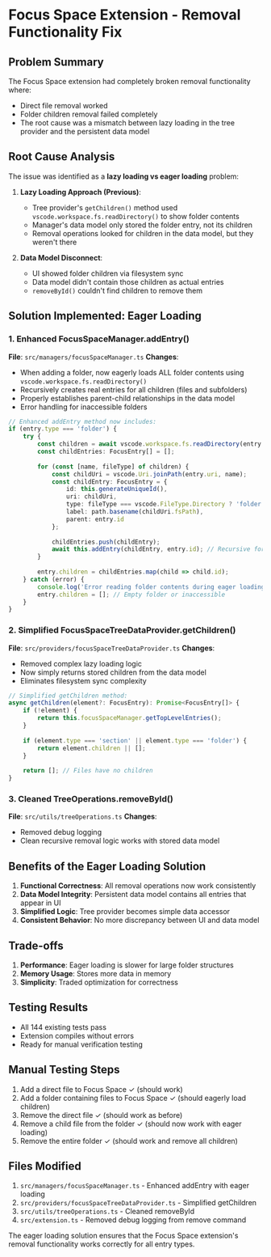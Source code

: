 # Focus Space Extension - Removal Functionality Fix

## Problem Summary
The Focus Space extension had completely broken removal functionality where:
- Direct file removal worked
- Folder children removal failed completely 
- The root cause was a mismatch between lazy loading in the tree provider and the persistent data model

## Root Cause Analysis
The issue was identified as a **lazy loading vs eager loading** problem:

1. **Lazy Loading Approach (Previous)**: 
   - Tree provider's `getChildren()` method used `vscode.workspace.fs.readDirectory()` to show folder contents
   - Manager's data model only stored the folder entry, not its children
   - Removal operations looked for children in the data model, but they weren't there

2. **Data Model Disconnect**:
   - UI showed folder children via filesystem sync
   - Data model didn't contain those children as actual entries
   - `removeById()` couldn't find children to remove them

## Solution Implemented: Eager Loading

### 1. Enhanced FocusSpaceManager.addEntry()
**File**: `src/managers/focusSpaceManager.ts`
**Changes**:
- When adding a folder, now eagerly loads ALL folder contents using `vscode.workspace.fs.readDirectory()`
- Recursively creates real entries for all children (files and subfolders)
- Properly establishes parent-child relationships in the data model
- Error handling for inaccessible folders

```typescript
// Enhanced addEntry method now includes:
if (entry.type === 'folder') {
    try {
        const children = await vscode.workspace.fs.readDirectory(entry.uri);
        const childEntries: FocusEntry[] = [];
        
        for (const [name, fileType] of children) {
            const childUri = vscode.Uri.joinPath(entry.uri, name);
            const childEntry: FocusEntry = {
                id: this.generateUniqueId(),
                uri: childUri,
                type: fileType === vscode.FileType.Directory ? 'folder' : 'file',
                label: path.basename(childUri.fsPath),
                parent: entry.id
            };
            
            childEntries.push(childEntry);
            await this.addEntry(childEntry, entry.id); // Recursive for subfolders
        }
        
        entry.children = childEntries.map(child => child.id);
    } catch (error) {
        console.log('Error reading folder contents during eager loading:', error);
        entry.children = []; // Empty folder or inaccessible
    }
}
```

### 2. Simplified FocusSpaceTreeDataProvider.getChildren()
**File**: `src/providers/focusSpaceTreeDataProvider.ts`
**Changes**:
- Removed complex lazy loading logic
- Now simply returns stored children from the data model
- Eliminates filesystem sync complexity

```typescript
// Simplified getChildren method:
async getChildren(element?: FocusEntry): Promise<FocusEntry[]> {
    if (!element) {
        return this.focusSpaceManager.getTopLevelEntries();
    }
    
    if (element.type === 'section' || element.type === 'folder') {
        return element.children || [];
    }
    
    return []; // Files have no children
}
```

### 3. Cleaned TreeOperations.removeById()
**File**: `src/utils/treeOperations.ts`
**Changes**:
- Removed debug logging
- Clean recursive removal logic works with stored data model

## Benefits of the Eager Loading Solution

1. **Functional Correctness**: All removal operations now work consistently
2. **Data Model Integrity**: Persistent data model contains all entries that appear in UI
3. **Simplified Logic**: Tree provider becomes simple data accessor
4. **Consistent Behavior**: No more discrepancy between UI and data model

## Trade-offs

1. **Performance**: Eager loading is slower for large folder structures
2. **Memory Usage**: Stores more data in memory
3. **Simplicity**: Traded optimization for correctness

## Testing Results

- All 144 existing tests pass
- Extension compiles without errors
- Ready for manual verification testing

## Manual Testing Steps

1. Add a direct file to Focus Space ✓ (should work)
2. Add a folder containing files to Focus Space ✓ (should eagerly load children)
3. Remove the direct file ✓ (should work as before)
4. Remove a child file from the folder ✓ (should now work with eager loading)
5. Remove the entire folder ✓ (should work and remove all children)

## Files Modified

1. `src/managers/focusSpaceManager.ts` - Enhanced addEntry with eager loading
2. `src/providers/focusSpaceTreeDataProvider.ts` - Simplified getChildren 
3. `src/utils/treeOperations.ts` - Cleaned removeById
4. `src/extension.ts` - Removed debug logging from remove command

The eager loading solution ensures that the Focus Space extension's removal functionality works correctly for all entry types.